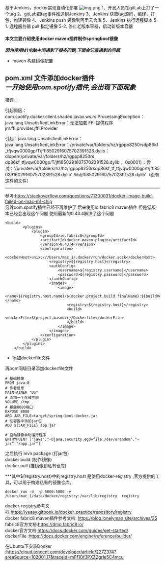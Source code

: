

基于Jenkins，docker实现自动化部署
![img.png](img.png)
1、开发人员在gitLab上打了一个tag
2、gitLab把tag事件推送到Jenkins
3、Jenkins 获取tag源码，编译，打包，构建镜像
4、Jenkins push 镜像到阿里云仓库
5、Jenkins 执行远程脚本
5-1. 远程服务器 pull 指定镜像
5-2. 停止老版本容器，启动新版本容器
#### 本文主要介绍使用docker maven插件制作springboot镜像


***因为使用M1电脑中间遇到了很多问题,下面会记录遇到的问题***

- maven 构建镜像配置

pom.xml 文件添加docker插件<br>
***一开始使用com.spotify插件,会出现下面现象***
-----
  错误：

引起原因：com.spotify.docker.client.shaded.javax.ws.rs.ProcessingException：java.lang.UnsatisfiedLinkError：无法加载 FFI 提供程序 jnr.ffi.provider.jffi.Provider

引起：java.lang.UnsatisfiedLinkError：java.lang.UnsatisfiedLinkError：/private/var/folders/hz/rgppp8250rsdp86kf_tfjvqw0000gp/T/jffi8502916075702391528.dylib：dlopen(/private/var/folders/hz/rgppp8250rs dp86kf_tfjvqw0000gp/T/jffi8502916075702391528.dylib ，0x0001）：尝试：'/private/var/folders/hz/hz/rgppp8250rsdp86kf_tf_tfjvqw0000gp/t/jffi850291602916075702391528.dylib' /lib/jffi8502916075702391528.dylib'（没有这样的文件）

---
参考:https://stackoverflow.com/questions/71300031/docker-image-build-failed-on-mac-m1-chip  <br>
另外com.spotify插件已经不再维护了
后来使用io.fabric8 maven插件
但是低版本已经会出现这个问题
使用最新的0.43.4解决了这个问题
```
<build>
        <plugins>
            <plugin>
                <groupId>io.fabric8</groupId>
                <artifactId>docker-maven-plugin</artifactId>
                <version>0.43.4</version>
                <configuration>
                    <dockerHost>unix:///Users/mac_1/.docker/run/docker.sock</dockerHost>
                    <registry>${registry.host}</registry>
                    <authConfig>
                        <username>${registry.username}</username>
                        <password>${registry.password}</password>
                    </authConfig>
                    <images>
                        <image>
                            <name>${registry.host.name}/${docker.project.build.finalName}:${buildVersion}</name>
                            <registry>${registry.host}</registry>
                            <build>
                                <dockerFile>${project.basedir}/Dockerfile</dockerFile>
                            </build>
                        </image>
                    </images>
                </configuration>
            </plugin>
        </plugins>
    </build>
```

- 添加dockerfile文件

再pom同级目录添加dockerfile文件

```
# 基础镜像
FROM java:8
# 作者信息
MAINTAINER "DS"
# 添加一个存储空间
VOLUME /tmp
# 暴露8080端口
EXPOSE 8080
ARG JAR_FILE=target/spring-boot-docker.jar
# 往容器中添加jar包
ADD ${JAR_FILE} app.jar

# 启动镜像自动运行程序
ENTRYPOINT ["java","-Djava.security.egd=file:/dev/urandom","-jar","/app.jar"]
```
之后执行
mvn package (打jar包)<br>
docker build (制作镜像)<br>
docker pull (推镜像到私有仓库)<br>

***其中<registry>${registry.host}</registry>中的registry.host
是使用docker-registry ,官方提供的工具，可以用于构建私有的镜像仓库。
```
docker run -d  -p 5000:5000 -v /Users/mac_1/data/docker/registry:/var/lib/registry  registry
```

docker-registry参考文档:https://yeasy.gitbook.io/docker_practice/repository/registry <br>
docker fabric8 maven插件参考文档: https://blog.lonelyman.site/archives/35 <br>
fabric8官方文档:https://dmp.fabric8.io/ <br>
docker官方文档:https://docs.docker.com/guides/get-started/ <br>
dockerFile :https://docs.docker.com/engine/reference/builder/

在Ubuntu下安装Docker :https://cloud.tencent.com/developer/article/2272374?areaSource=102001.17&traceId=mFf1Of3PXZ2grIe5C4mcu